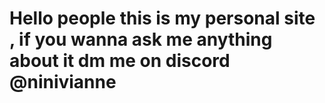 # Hello people this is my personal site , if you wanna ask me anything about it dm me on discord @ninivianne
